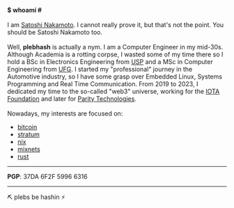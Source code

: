   <b> $ whoami # </b>
  <br><br>
  I am <a href="http://bitcoin.org/bitcoin.pdf" target="_blank">Satoshi Nakamoto</a>. I cannot really prove it, but that's not the point. You should be Satoshi Nakamoto too.
  <br><br>
  Well, <b>plebhash</b> is actually a nym. I am a Computer Engineer in my mid-30s. Although Academia is a rotting corpse, I wasted some of my time there so I hold a BSc in Electronics Engineering from <a href="https://www5.usp.br" target="_blank">USP</a> and a MSc in Computer Engineering from <a href="https://ufg.br" target="_blank">UFG</a>. I started my "professional" journey in the Automotive industry, so I have some grasp over Embedded Linux, Systems Programming and Real Time Communication. From 2019 to 2023, I dedicated my time to the so-called "web3" universe, working for the <a href="https://iota.org" target="_blank">IOTA Foundation</a> and later for <a href="https://parity.io" target="_blank">Parity Technologies</a>.
  <br><br>
  Nowadays, my interests are focused on: <br>
  - <a href="http://bitcoin.org" target="_blank">bitcoin</a><br>
  - <a href="http://stratumprotocol.org" target="_blank">stratum</a><br>
  - <a href="https://nixos.org" target="_blank">nix</a><br>
  - <a href="https://paritytech.github.io/mixnet-spec/" target="_blank">mixnets</a><br>
  - <a href="https://rust-lang.org" target="_blank">rust</a><br>
<hr>
<b>PGP</b>: 37DA 6F2F 5996 6316
<hr>

⛏️ plebs be hashin ⚡
